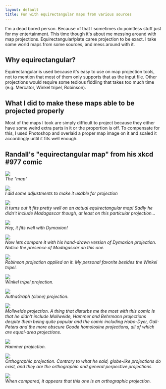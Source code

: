 ```yaml
---
layout: default
title: Fun with equirectangular maps from various sources
---
```

I'm a dead bored person. Because of that I sometimes do pointless stuff just for my entertainment. This time though it's about me messing around with map projections. Equirectangular/plate caree projection to be exact. I take some world maps from some sources, and mess around with it.
## Why equirectangular?
Equirectangular is used because it's easy to use on map projection tools, not to mention that most of them only supports that as the input file. Other projections would require some tedious fiddling that takes too much time (e.g. Mercator, Winkel tripel, Robinson).

## What I did to make these maps able to be projected properly
Most of the maps I took are simply difficult to project because they either have some weird extra parts in it or the proportion is off. To compensate for this, I used Photoshop and overlaid a proper map image on it and scaled it accordingly until it fits well enough.

## Randall's "equirectangular map" from his xkcd #977 comic
![](/images/xkcd-equi.png)
<br/>*The "map"*

![](/images/XKCDEqCorrected.png)
<br/>*I did some adjustments to make it usable for projection*

![](/images/XKCDEqOverlay.png)
<br/>*It turns out it fits pretty well on an actual equirectangular map! Sadly he didn't include Madagascar though, at least on this particular projection...*

![](/images/xkcd-dymaxion.png)
<br/>*Hey, it fits well with Dymaxion!*

![](/images/xkcd-dymaxion-orig.png)
<br/>*Now lets compare it with his hand-drawn version of Dymaxion projection. Notice the presence of Madagascar on this one.*

![](/images/xkcd-robinson.png)
<br/>*Robinson projection applied on it. My personal favorite besides the Winkel tripel.*

![](/images/xkcd-winkel.png)
<br/>*Winkel tripel projection.*

![](/images/xkcd-autha.png)
<br/>*AuthaGraph (clone) projection.*

![](/images/xkcd-mollweide.png)
<br/>*Mollweide projection. A thing that disturbs me the most with this comic is that he didn't include Mollweide, Hammer and Behrmann projections despite them being quite popular and the comic including Hobo-Dyer, Gall-Peters and the more obscure Goode homolosine projections, all of which are equal-area projections.*

![](/images/xkcd-hammer.png)
<br/>*Hammer projection.*

![](/images/xkcd-ortho.png)
<br/>*Orthographic projection. Contrary to what he said, globe-like projections do exist, and they are the orthographic and general perpective projections.*

![](/images/xkcd-globe.png)
<br/>*When compared, it appears that this one is an orthographic projection.*